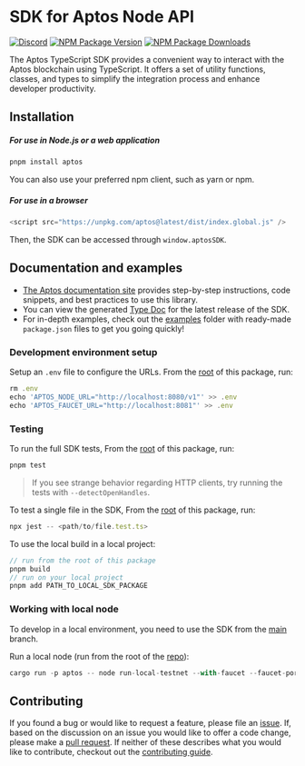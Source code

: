 # SDK for Aptos Node API

[![Discord][discord-image]][discord-url]
[![NPM Package Version][npm-image-version]][npm-url]
[![NPM Package Downloads][npm-image-downloads]][npm-url]

The Aptos TypeScript SDK provides a convenient way to interact with the Aptos blockchain using TypeScript. It offers a set of utility functions, classes, and types to simplify the integration process and enhance developer productivity.

## Installation

##### For use in Node.js or a web application

```ts
pnpm install aptos
```

You can also use your preferred npm client, such as yarn or npm.

##### For use in a browser

```ts
<script src="https://unpkg.com/aptos@latest/dist/index.global.js" />
```

Then, the SDK can be accessed through `window.aptosSDK`.

## Documentation and examples

- [The Aptos documentation site](https://aptos.dev/sdks/ts-sdk/index) provides step-by-step instructions, code snippets, and best practices to use this library.
- You can view the generated [Type Doc](https://aptos-labs.github.io/ts-sdk-doc/) for the latest release of the SDK.
- For in-depth examples, check out the [examples](./examples) folder with ready-made `package.json` files to get you going quickly!

### Development environment setup

Setup an `.env` file to configure the URLs.
From the [root](https://github.com/aptos-labs/aptos-core/tree/main/ecosystem/typescript/sdk) of this package, run:

```ts
rm .env
echo 'APTOS_NODE_URL="http://localhost:8080/v1"' >> .env
echo 'APTOS_FAUCET_URL="http://localhost:8081"' >> .env
```

### Testing

To run the full SDK tests, From the [root](https://github.com/aptos-labs/aptos-core/tree/main/ecosystem/typescript/sdk) of this package, run:

```ts
pnpm test
```

> If you see strange behavior regarding HTTP clients, try running the tests with `--detectOpenHandles`.

To test a single file in the SDK, From the [root](https://github.com/aptos-labs/aptos-core/tree/main/ecosystem/typescript/sdk) of this package, run:

```ts
npx jest -- <path/to/file.test.ts>
```

To use the local build in a local project:

```ts
// run from the root of this package
pnpm build
// run on your local project
pnpm add PATH_TO_LOCAL_SDK_PACKAGE
```

### Working with local node

To develop in a local environment, you need to use the SDK from the [main](https://github.com/aptos-labs/aptos-core/tree/main/ecosystem/typescript/sdk) branch.

Run a local node (run from the root of the [repo](https://github.com/aptos-labs/aptos-core/)):

```ts
cargo run -p aptos -- node run-local-testnet --with-faucet --faucet-port 8081 --force-restart --assume-yes
```

## Contributing

If you found a bug or would like to request a feature, please file an [issue](https://github.com/aptos-labs/aptos-core/issues/new/choose). If, based on the discussion on an issue you would like to offer a code change, please make a [pull request](./CONTRIBUTING.md). If neither of these describes what you would like to contribute, checkout out the [contributing guide](./CONTRIBUTING.md).

[npm-image-version]: https://img.shields.io/npm/v/aptos.svg
[npm-image-downloads]: https://img.shields.io/npm/dm/aptos.svg
[npm-url]: https://npmjs.org/package/aptos
[discord-image]: https://img.shields.io/discord/945856774056083548?label=Discord&logo=discord&style=flat~~~~
[discord-url]: https://discord.gg/aptosnetwork
